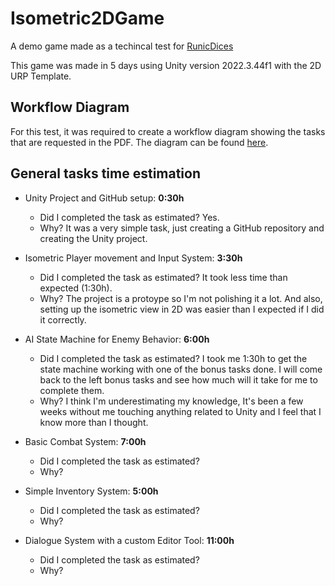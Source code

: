 # Isometric2DGame
A demo game made as a techincal test for [RunicDices](https://runicdices.io)

This game was made in 5 days using Unity version 2022.3.44f1 with the 2D URP Template.

## Workflow Diagram
For this test, it was required to create a workflow diagram showing the tasks that are requested in the PDF. The diagram can be found [here](https://drive.google.com/file/d/16adVBFA2TAIyd_BKKFT4JV9KwQICydrs/view?usp=sharing).

## General tasks time estimation
- Unity Project and GitHub setup: **0:30h**
    - Did I completed the task as estimated? Yes.
    - Why? It was a very simple task, just creating a GitHub repository and creating the Unity project.

- Isometric Player movement and Input System: **3:30h**
    - Did I completed the task as estimated? It took less time than expected (1:30h).
    - Why? The project is a protoype so I'm not polishing it a lot. And also, setting up the isometric view in 2D was easier than I expected if I did it correctly.

- AI State Machine for Enemy Behavior: **6:00h**
    - Did I completed the task as estimated? I took me 1:30h to get the state machine working with one of the bonus tasks done. I will come back to the left bonus tasks and see how much will it take for me to complete them.
    - Why? I think I'm underestimating my knowledge, It's been a few weeks without me touching anything related to Unity and I feel that I know more than I thought.

- Basic Combat System: **7:00h**
    - Did I completed the task as estimated?
    - Why?

- Simple Inventory System: **5:00h**
    - Did I completed the task as estimated?
    - Why?
    
- Dialogue System with a custom Editor Tool: **11:00h**
    - Did I completed the task as estimated?
    - Why?

